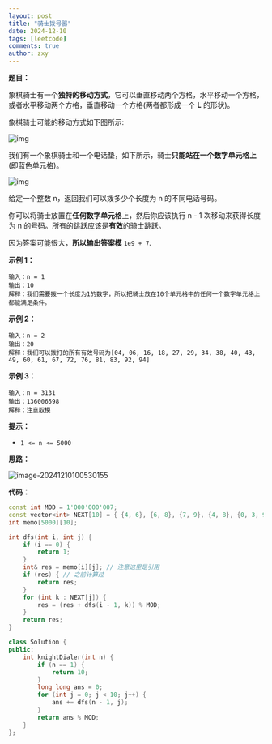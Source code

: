 ```yaml
---
layout: post
title: "骑士拨号器"
date: 2024-12-10
tags: [leetcode]
comments: true
author: zxy
---
```


**题目：**

象棋骑士有一个**独特的移动方式**，它可以垂直移动两个方格，水平移动一个方格，或者水平移动两个方格，垂直移动一个方格(两者都形成一个 **L** 的形状)。

象棋骑士可能的移动方式如下图所示:

![img](https://assets.leetcode.com/uploads/2020/08/18/chess.jpg)

我们有一个象棋骑士和一个电话垫，如下所示，骑士**只能站在一个数字单元格上**(即蓝色单元格)。

![img](https://assets.leetcode.com/uploads/2020/08/18/phone.jpg)

给定一个整数 n，返回我们可以拨多少个长度为 n 的不同电话号码。

你可以将骑士放置在**任何数字单元格**上，然后你应该执行 n - 1 次移动来获得长度为 n 的号码。所有的跳跃应该是**有效**的骑士跳跃。

因为答案可能很大，**所以输出答案模** `1e9 + 7`.

**示例 1：**

```
输入：n = 1
输出：10
解释：我们需要拨一个长度为1的数字，所以把骑士放在10个单元格中的任何一个数字单元格上都能满足条件。
```

**示例 2：**

```
输入：n = 2
输出：20
解释：我们可以拨打的所有有效号码为[04, 06, 16, 18, 27, 29, 34, 38, 40, 43, 49, 60, 61, 67, 72, 76, 81, 83, 92, 94]
```

**示例 3：**

```
输入：n = 3131
输出：136006598
解释：注意取模
```

**提示：**

- `1 <= n <= 5000`

**思路：**

![image-20241210100530155](https://zxyandzxy.github.io/images/202412101005877.png)

**代码：**

```cpp
const int MOD = 1'000'000'007;
const vector<int> NEXT[10] = { {4, 6}, {6, 8}, {7, 9}, {4, 8}, {0, 3, 9}, {}, {0, 1, 7}, {2, 6}, {1, 3}, {2, 4} };
int memo[5000][10];

int dfs(int i, int j) {
    if (i == 0) {
        return 1;
    }
    int& res = memo[i][j]; // 注意这里是引用
    if (res) { // 之前计算过
        return res;
    }
    for (int k : NEXT[j]) {
        res = (res + dfs(i - 1, k)) % MOD;
    }
    return res;
}

class Solution {
public:
    int knightDialer(int n) {
        if (n == 1) {
            return 10;
        }
        long long ans = 0;
        for (int j = 0; j < 10; j++) {
            ans += dfs(n - 1, j);
        }
        return ans % MOD;
    }
};

```
